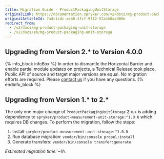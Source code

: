 ```yaml
---
title: Migration Guide - ProductPackagingUnitStorage
originalLink: https://documentation.spryker.com/v2/docs/mg-product-packaging-unit-storage
originalArticleId: 7a4c1cdc-aeb8-4fcf-9f12-52adb8aed08e
redirect_from:
  - /v2/docs/mg-product-packaging-unit-storage
  - /v2/docs/en/mg-product-packaging-unit-storage
---
```


## Upgrading from Version 2.* to Version 4.0.0
{% info_block infoBox %}
In order to dismantle the Horizontal Barrier and enable partial module updates on projects, a Technical Release took place. Public API of source and target major versions are equal. No migration efforts are required. Please [contact us](https://spryker.com/en/support/) if you have any questions.
{% endinfo_block %}

## Upgrading from Version 1.* to 2.*

The only one major change of `ProductPackagingUnitStorage` 2.x.x is adding dependency to `spryker/product-measurement-unit-storage:^1.0.0` which requires DB changes.
To perform the migration, follow the steps:
1. Install `spryker/product-measurement-unit-storage:^1.0.0`
2. Run database migration:
`vendor/bin/console propel:install`
3. Generate transfers:
`vendor/bin/console transfer:generate`

_Estimated migration time: ~1h._

<!-- Last review date: Mar 13, 2019 by Stanislav Matveyev, Oksana Karasyova -->
